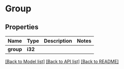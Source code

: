 # Group

## Properties

Name | Type | Description | Notes
------------ | ------------- | ------------- | -------------
**group** | **i32** |  | 

[[Back to Model list]](../README.md#documentation-for-models) [[Back to API list]](../README.md#documentation-for-api-endpoints) [[Back to README]](../README.md)


